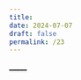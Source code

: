 ```yaml
---
title: 
date: 2024-07-07
draft: false
permalink: /23
---
```


[_____](WB/Develop/CPP%20BEA/CPP%20BEA.md)
